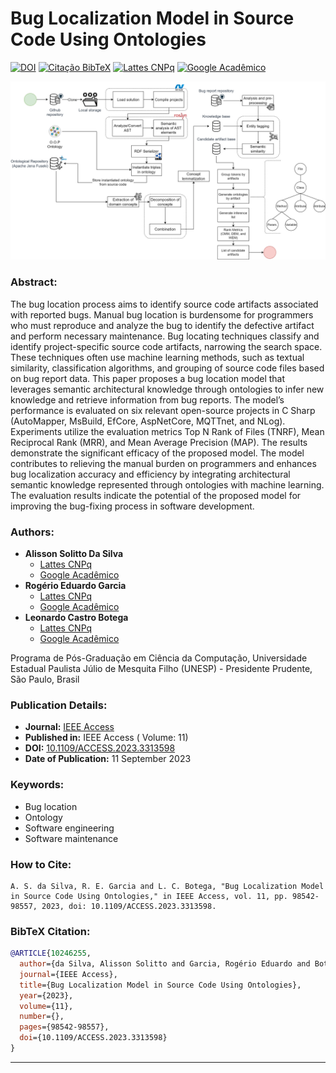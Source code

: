 # Bug Localization Model in Source Code Using Ontologies

[![DOI](https://img.shields.io/badge/DOI-10.23919%2FCISTI58278.2023.10212057-blue)](https://doi.org/10.1109/ACCESS.2023.3313598)
[![Citação BibTeX](https://img.shields.io/badge/Citação-BibTeX-yellow)](#bibtex-citation)
[![Lattes CNPq](https://img.shields.io/badge/Lattes-CNPq-brightgreen)](http://lattes.cnpq.br/7754813473705418)
[![Google Acadêmico](https://img.shields.io/badge/Google-Acadêmico-red)](https://scholar.google.com.br/citations?user=NSFOPPAAAAAJ)

![Bug Localization Model in Source Code Using Ontologies](https://github.com/alissonsolitto/bug-localization-model-in-source-code-using-ontologies/blob/main/Solution%20Architecture.png)

### Abstract:

The bug location process aims to identify source code artifacts associated with reported bugs. Manual bug location is burdensome for programmers who must reproduce and analyze the bug to identify the defective artifact and perform necessary maintenance. Bug locating techniques classify and identify project-specific source code artifacts, narrowing the search space. These techniques often use machine learning methods, such as textual similarity, classification algorithms, and grouping of source code files based on bug report data. This paper proposes a bug location model that leverages semantic architectural knowledge through ontologies to infer new knowledge and retrieve information from bug reports. The model’s performance is evaluated on six relevant open-source projects in C Sharp (AutoMapper, MsBuild, EfCore, AspNetCore, MQTTnet, and NLog). Experiments utilize the evaluation metrics Top N Rank of Files (TNRF), Mean Reciprocal Rank (MRR), and Mean Average Precision (MAP). The results demonstrate the significant efficacy of the proposed model. The model contributes to relieving the manual burden on programmers and enhances bug localization accuracy and efficiency by integrating architectural semantic knowledge represented through ontologies with machine learning. The evaluation results indicate the potential of the proposed model for improving the bug-fixing process in software development.

### Authors:

- **Alisson Solitto Da Silva**
  - [Lattes CNPq](http://lattes.cnpq.br/7754813473705418)
  - [Google Acadêmico](https://scholar.google.com.br/citations?user=NSFOPPAAAAAJ)
- **Rogério Eduardo Garcia**
  - [Lattes CNPq](http://lattes.cnpq.br/8031012573259361)
  - [Google Acadêmico](https://scholar.google.com.br/citations?user=F6DXOMQAAAAJ)
- **Leonardo Castro Botega**
  - [Lattes CNPq](http://lattes.cnpq.br/6027755717265622)
  - [Google Acadêmico](https://scholar.google.com.br/citations?user=xZpN3qUAAAAJ)
    
Programa de Pós-Graduação em Ciência da Computação, Universidade Estadual Paulista Júlio de Mesquita Filho (UNESP) - Presidente Prudente, São Paulo, Brasil

### Publication Details:

- **Journal:** [IEEE Access](https://ieeexplore.ieee.org/xpl/RecentIssue.jsp?punumber=6287639)
- **Published in:** IEEE Access ( Volume: 11)
- **DOI:** [10.1109/ACCESS.2023.3313598](https://doi.org/10.1109/ACCESS.2023.3313598)
- **Date of Publication:** 11 September 2023

### Keywords:

- Bug location
- Ontology
- Software engineering
- Software maintenance

### How to Cite:

```plaintext
A. S. da Silva, R. E. Garcia and L. C. Botega, "Bug Localization Model in Source Code Using Ontologies," in IEEE Access, vol. 11, pp. 98542-98557, 2023, doi: 10.1109/ACCESS.2023.3313598.
```

### BibTeX Citation:

```bibtex
@ARTICLE{10246255,
  author={da Silva, Alisson Solitto and Garcia, Rogério Eduardo and Botega, Leonardo Castro},
  journal={IEEE Access}, 
  title={Bug Localization Model in Source Code Using Ontologies}, 
  year={2023},
  volume={11},
  number={},
  pages={98542-98557},
  doi={10.1109/ACCESS.2023.3313598}
}
```

---
